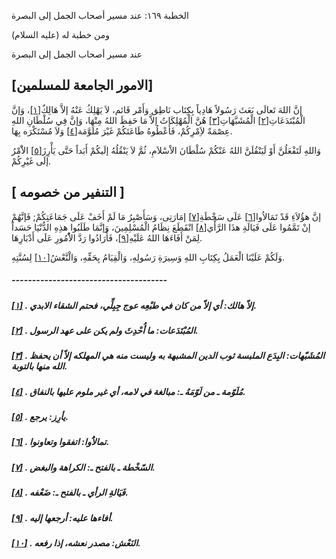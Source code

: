   الخطبة  ١٦٩: عند مسير أصحاب الجمل إلى البصرة	

ومن خطبة له (عليه السلام)

عند مسير أصحاب الجمل إلى البصرة

## [الامور الجامعة للمسلمين]

إنَّ اللهَ تَعالَى بَعَثَ رَسُولاً هَادِياً بِكِتَاب نَاطِق وَأَمْر قَائم، لاَ يَهْلِكُ عَنْهُ إلاَّ هَالِكٌ[[١\]](https://arabic.balaghah.net/node/633#_ftn1)، وَإنَّ الْمُبْتَدَعَاتِ[[٢\]](https://arabic.balaghah.net/node/633#_ftn2) الْمُشَبَّهَاتِ[[٣\]](https://arabic.balaghah.net/node/633#_ftn3) هُنَّ الْمُهْلِكَاتُ إلاَّ مَا حَفِظَ اللهُ مِنْهَا، وَإنَّ فِي  سُلْطَانِ اللهِ عِصْمَةً لاَِمْرِكُمْ، فَأَعْطُوهُ طَاعَتَكُمْ غَيْرَ  مُلَوَّمَة[[٤\]](https://arabic.balaghah.net/node/633#_ftn4) وَلاَ مُسْتَكْرَه بِهَا.

وَاللهِ لَتَفْعَلُنَّ أَوْ لَيَنْقُلَنَّ اللهُ عَنْكُمْ  سُلْطَانَ الاْسْلاَمِ، ثُمَّ لاَ يَنْقُلُهُ إلَيكُمْ أَبَداً حَتَّى  يَأْرِزَ[[٥\]](https://arabic.balaghah.net/node/633#_ftn5) الاَْمْرُ إلَى غَيْرِكُمْ.

## [ التنفير من خصومه ]

إنَّ هؤُلاَءِ قَدْ تَمَالاُوا[[٦\]](https://arabic.balaghah.net/node/633#_ftn6) عَلَى سَخْطَةِ[[٧\]](https://arabic.balaghah.net/node/633#_ftn7) إمَارَتِى، وَسَأَصْبِرُ مَا لَمْ أَخَفْ عَلَى جَمَاعَتِكُمْ; فَإنَّهُمْ إنْ تَمَّمُوا عَلَى فَيَالَةِ هذَا الرَّأْي[[٨\]](https://arabic.balaghah.net/node/633#_ftn8) انْقَطَعَ نِظَامُ الْمُسْلِمِينَ، وَإنَّمَا طَلَبُوا هذِهِ الدُّنْيَا حَسَداً لِمَنْ أَفَاءَهَا اللهُ عَلَيْهِ[[٩\]](https://arabic.balaghah.net/node/633#_ftn9)، فَأَرَادُوا رَدَّ الاُْمُورِ عَلَى أَدْبَارِهَا.

وَلَكُمْ عَلَيْنَا الْعَمَلُ بِكِتَابِ اللهِ وَسِيرَةِ رَسُولِهِ، وَالْقِيَامُ بِحَقِّهِ، وَالْنَّعْشُ[[١٠\]](https://arabic.balaghah.net/node/633#_ftn10) لِسُنَّتِهِ.

##### --------------------------------------

##### [[١\]](https://arabic.balaghah.net/node/633#_ftnref1) . إلاّ هالك: أي إلاّ من كان في طبْعِه عوج جِبِلِّي، فحتم الشقاء الابدي.

##### [[٢\]](https://arabic.balaghah.net/node/633#_ftnref2) . المُبْتَدَعات: ما أُحْدِثَ ولم يكن على عهد الرسول.

##### [[٣\]](https://arabic.balaghah.net/node/633#_ftnref3) . المُشَبّهات: البِدَع الملبسة ثوب الدين المشبهة به وليست منه هي المهلكه إلاّ أن يحفظ الله منها بالتوبة.

##### [[٤\]](https://arabic.balaghah.net/node/633#_ftnref4) . مُلَوّمة ـ من لَوّمَهُ ـ: مبالغة في لامه، أي غير ملوم عليها بالنفاق.

##### [[٥\]](https://arabic.balaghah.net/node/633#_ftnref5) . يأرِز: يرجع.

##### [[٦\]](https://arabic.balaghah.net/node/633#_ftnref6) . تمالاَُوا: اتفقوا وتعاونوا.

##### [[٧\]](https://arabic.balaghah.net/node/633#_ftnref7) . السّخْطة ـ بالفتح ـ: الكراهة والبغض.

##### [[٨\]](https://arabic.balaghah.net/node/633#_ftnref8) . فَيَالةِ الرأي ـ بالفتح ـ: ضَعْفه.

##### [[٩\]](https://arabic.balaghah.net/node/633#_ftnref9) . أفاءها عليه: أرجعها إليه.

##### [[١٠\]](https://arabic.balaghah.net/node/633#_ftnref10) . النَعْش: مصدر نعشه، إذا رفعه. 
